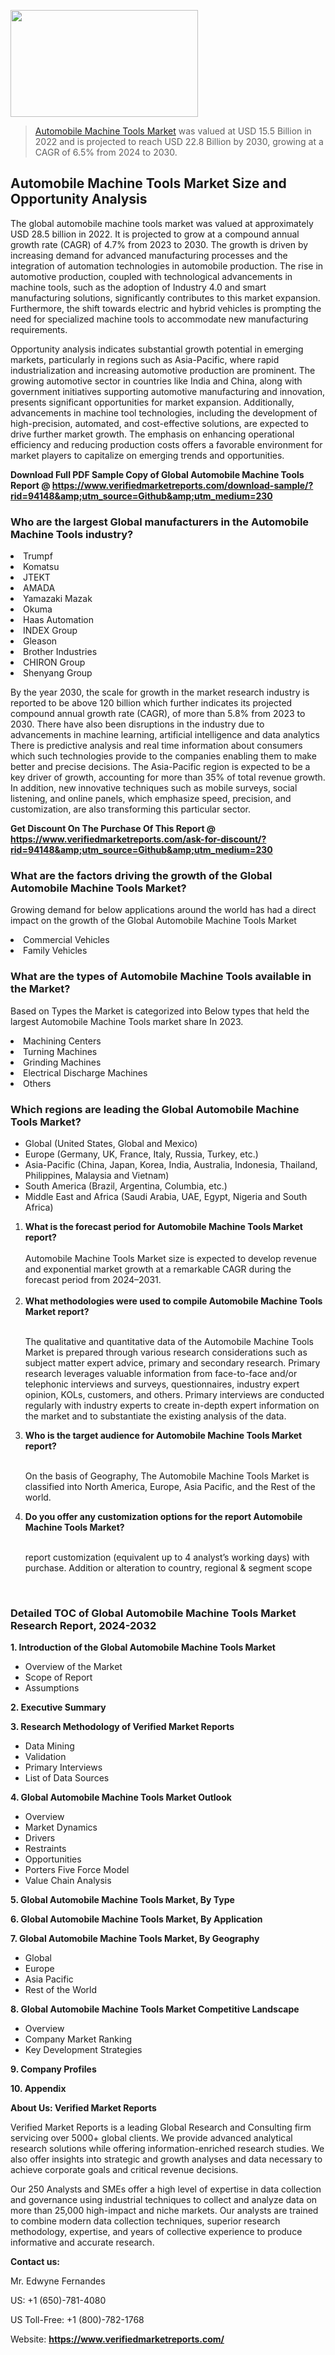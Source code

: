 <img src="https://ffe5etoiles.com/wp-content/uploads/2024/12/MST1-300x171.png" alt="" width="300" height="171" class="alignnone size-medium wp-image-20088" /><blockquote><p><p><a href="https://www.verifiedmarketreports.com/download-sample/?rid=94148&utm_source=Github&utm_medium=230" target="_blank">Automobile Machine Tools Market</a> was valued at USD 15.5 Billion in 2022 and is projected to reach USD 22.8 Billion by 2030, growing at a CAGR of 6.5% from 2024 to 2030.</p></blockquote><p><h2>Automobile Machine Tools Market Size and Opportunity Analysis</h2><p>The global automobile machine tools market was valued at approximately USD 28.5 billion in 2022. It is projected to grow at a compound annual growth rate (CAGR) of 4.7% from 2023 to 2030. The growth is driven by increasing demand for advanced manufacturing processes and the integration of automation technologies in automobile production. The rise in automotive production, coupled with technological advancements in machine tools, such as the adoption of Industry 4.0 and smart manufacturing solutions, significantly contributes to this market expansion. Furthermore, the shift towards electric and hybrid vehicles is prompting the need for specialized machine tools to accommodate new manufacturing requirements.</p><p>Opportunity analysis indicates substantial growth potential in emerging markets, particularly in regions such as Asia-Pacific, where rapid industrialization and increasing automotive production are prominent. The growing automotive sector in countries like India and China, along with government initiatives supporting automotive manufacturing and innovation, presents significant opportunities for market expansion. Additionally, advancements in machine tool technologies, including the development of high-precision, automated, and cost-effective solutions, are expected to drive further market growth. The emphasis on enhancing operational efficiency and reducing production costs offers a favorable environment for market players to capitalize on emerging trends and opportunities.</p></p><p class=""><strong>Download Full PDF Sample Copy of Global Automobile Machine Tools Report @ <a href="https://www.verifiedmarketreports.com/download-sample/?rid=94148&amp;utm_source=Github&amp;utm_medium=230" target="_blank">https://www.verifiedmarketreports.com/download-sample/?rid=94148&amp;utm_source=Github&amp;utm_medium=230</a></strong></p><h3 id="" class="">Who are the largest Global manufacturers in the Automobile Machine Tools industry?</h3><p><li>Trumpf</li><li> Komatsu</li><li> JTEKT</li><li> AMADA</li><li> Yamazaki Mazak</li><li> Okuma</li><li> Haas Automation</li><li> INDEX Group</li><li> Gleason</li><li> Brother Industries</li><li> CHIRON Group</li><li> Shenyang Group</li></p><div class=""><div class="" dir="" data-message-author-role="" data-message-id="" data-message-model-slug=""><div class=""><div class=""><div class=""><div class="" dir="" data-message-author-role="" data-message-id="" data-message-model-slug=""><div class=""><div class=""><p>By the year 2030, the scale for growth in the market research industry is reported to be above 120 billion which further indicates its projected compound annual growth rate (CAGR), of more than 5.8% from 2023 to 2030. There have also been disruptions in the industry due to advancements in machine learning, artificial intelligence and data analytics There is predictive analysis and real time information about consumers which such technologies provide to the companies enabling them to make better and precise decisions. The Asia-Pacific region is expected to be a key driver of growth, accounting for more than 35% of total revenue growth. In addition, new innovative techniques such as mobile surveys, social listening, and online panels, which emphasize speed, precision, and customization, are also transforming this particular sector.</p><p><strong>Get Discount On The Purchase Of This Report @&nbsp; <a href="https://www.verifiedmarketreports.com/ask-for-discount/?rid=94148&amp;utm_source=Github&amp;utm_medium=230" target="_blank">https://www.verifiedmarketreports.com/ask-for-discount/?rid=94148&amp;utm_source=Github&amp;utm_medium=230</a></strong></p></div></div></div></div></div></div></div></div><h3 id="" class="">What are the factors driving the growth of the Global Automobile Machine Tools Market?</h3><p id="" class="">Growing demand for below applications around the world has had a direct impact on the growth of the Global Automobile Machine Tools Market</p><p id="" class=""><li>Commercial Vehicles</li><li> Family Vehicles</li></p><h3 id="" class="">What are the types of Automobile Machine Tools available in the Market?</h3><p id="" class="">Based on Types the Market is categorized into Below types that held the largest Automobile Machine Tools market share In 2023.</p><p id="" class=""><li>Machining Centers</li><li> Turning Machines</li><li> Grinding Machines</li><li> Electrical Discharge Machines</li><li> Others</li></p><h3 id="" class="">Which regions are leading the Global Automobile Machine Tools Market?</h3><ul><li>Global (United States, Global and Mexico)</li><li>Europe (Germany, UK, France, Italy, Russia, Turkey, etc.)</li><li>Asia-Pacific (China, Japan, Korea, India, Australia, Indonesia, Thailand, Philippines, Malaysia and Vietnam)</li><li>South America (Brazil, Argentina, Columbia, etc.)</li><li>Middle East and Africa (Saudi Arabia, UAE, Egypt, Nigeria and South Africa)</li></ul><p><ol><li><strong>What is the forecast period for Automobile Machine Tools Market report?<br /></strong><br /><span data-sheets-root="1" data-sheets-value="{&quot;1&quot;:2,&quot;2&quot;:&quot;XXXX size is expected to develop revenue and exponential market growth at a remarkable CAGR during the forecast period from 2024&ndash;2030.&quot;}" data-sheets-userformat="{&quot;2&quot;:12674,&quot;4&quot;:{&quot;1&quot;:2,&quot;2&quot;:16776960},&quot;10&quot;:2,&quot;11&quot;:0,&quot;15&quot;:&quot;Arial&quot;,&quot;16&quot;:12}">Automobile Machine Tools Market size is expected to develop revenue and exponential market growth at a remarkable CAGR during the forecast period from 2024&ndash;2031.</span><br /><br /></li><li><strong>What methodologies were used to compile Automobile Machine Tools Market report?<br /><br /></strong><p>The qualitative and quantitative data of the&nbsp;Automobile Machine Tools Market is prepared through various research considerations such as subject matter expert advice, primary and secondary research. Primary research leverages valuable information from face-to-face and/or telephonic interviews and surveys, questionnaires, industry expert opinion, KOLs, customers, and others. Primary interviews are conducted regularly with industry experts to create in-depth expert information on the market and to substantiate the existing analysis of the data.&nbsp;</p></li><li><strong>Who is the target audience for Automobile Machine Tools Market report?<br /><br /></strong><p>On the basis of Geography, The&nbsp;Automobile Machine Tools Market is classified into North America, Europe, Asia Pacific, and the Rest of the world.</p></li><li><strong>Do you offer any customization options for the report Automobile Machine Tools Market?<br /><br /></strong><p>report customization (equivalent up to 4 analyst&rsquo;s working days) with purchase. Addition or alteration to country, regional &amp; segment scope</p><p>&nbsp;</p></li></ol></p><h3 id="" class="">Detailed TOC of Global Automobile Machine Tools Market Research Report, 2024-2032</h3><p id="" class=""><strong>1. Introduction of the Global Automobile Machine Tools Market</strong></p><ul><li>Overview of the Market</li><li>Scope of Report</li><li>Assumptions</li></ul><p id="" class=""><strong>2. Executive Summary</strong></p><p id="" class=""><strong>3. Research Methodology of&nbsp;Verified Market Reports</strong></p><ul><li>Data Mining</li><li>Validation</li><li>Primary Interviews</li><li>List of Data Sources</li></ul><p id="" class=""><strong>4. Global Automobile Machine Tools Market Outlook</strong></p><ul><li>Overview</li><li>Market Dynamics</li><li>Drivers</li><li>Restraints</li><li>Opportunities</li><li>Porters Five Force Model</li><li>Value Chain Analysis</li></ul><p id="" class=""><strong>5. Global Automobile Machine Tools Market, By&nbsp;Type</strong></p><p id="" class=""><strong>6. Global Automobile Machine Tools Market, By Application</strong></p><p id="" class=""><strong>7. Global Automobile Machine Tools Market, By Geography</strong></p><ul><li>Global</li><li>Europe</li><li>Asia Pacific</li><li>Rest of the World</li></ul><p id="" class=""><strong>8. Global Automobile Machine Tools Market Competitive Landscape</strong></p><ul><li>Overview</li><li>Company Market Ranking</li><li>Key Development Strategies</li></ul><p id="" class=""><strong>9. Company Profiles</strong></p><p id="" class=""><strong>10. Appendix</strong></p><p id="" class=""><strong>About Us: Verified Market Reports</strong></p><p id="" class="">Verified Market Reports is a leading Global Research and Consulting firm servicing over 5000+ global clients. We provide advanced analytical research solutions while offering information-enriched research studies. We also offer insights into strategic and growth analyses and data necessary to achieve corporate goals and critical revenue decisions.</p><p id="" class="">Our 250 Analysts and SMEs offer a high level of expertise in data collection and governance using industrial techniques to collect and analyze data on more than 25,000 high-impact and niche markets. Our analysts are trained to combine modern data collection techniques, superior research methodology, expertise, and years of collective experience to produce informative and accurate research.</p><p id="" class=""><strong>Contact us:</strong></p><p id="" class="">Mr. Edwyne Fernandes</p><p id="" class="">US: +1 (650)-781-4080</p><p id="" class="">US Toll-Free: +1 (800)-782-1768</p><p id="" class="">Website: <a target="" data-test-app-aware-link=""><strong>https://www.verifiedmarketreports.com/</strong></a></p>
